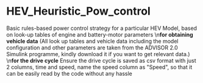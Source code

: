 # HEV_Heuristic_Pow_control
Basic rules-based power control strategy for a particular HEV Model, based on look-up tables of engine and battery-motor parameters
\n**for obtaining vehicle data**
(All look up tables and vehicle data including the model configuration and other parameters are taken from the ADVISOR 2.0 Simulink programme, kindly download it if you want to get relevant data.)
\n**for the drive cycle**
Ensure the drive cycle is saved as csv format with just 2 columns, time and speed, name the speed column as "Speed", so that it can be easily read by the code without any hassle
